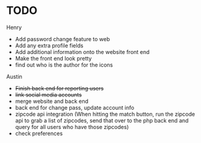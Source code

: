 # TODO

Henry 
- Add password change feature to web 
- Add any extra profile fields
- Add additional information onto the website front end
- Make the front end look pretty
- find out who is the author for the icons

Austin
- <strike>Finish back end for reporting users</strike>
- <strike>link social media accounts</strike>
- merge website and back end
- back end for change pass, update account info
- zipcode api integration (When hitting the match button, run the zipcode api to grab a list of zipcodes, send that over to the php back end and query for all users who have those zipcodes)
- check preferences
